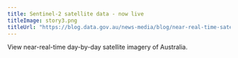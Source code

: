 ```yaml
---
title: Sentinel-2 satellite data - now live
titleImage: story3.png
titleUrl: "https://blog.data.gov.au/news-media/blog/near-real-time-satellite-images-show-us-real-australia"
---
```

<p>View near-real-time day-by-day satellite imagery of Australia.</p>